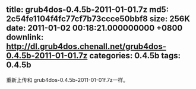 title: grub4dos-0.4.5b-2011-01-01.7z
md5: 2c54fe1104f4fc77cf7b73ccce50bbf8
size: 256K
date: 2011-01-02 00:18:21.000000000 +0800
downlink: http://dl.grub4dos.chenall.net/grub4dos-0.4.5b-2011-01-01.7z
categories: 0.4.5b
tags: 0.4.5b
---

重新上传和 grub4dos-0.4.5b-2011-01-01f.7z一样。